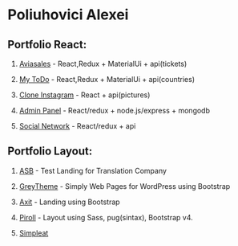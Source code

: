 
# Poliuhovici Alexei

## Portfolio React: 
1. [Aviasales](https://github.com/Alexpol19/Aviasales "Aviasales") - React,Redux + MaterialUi + api(tickets)

2. [My ToDo](https://github.com/Alexpol19/MyToDo "My ToDo") - React,Redux + MaterialUi + api(countries)

3. [Clone Instagram](https://github.com/Alexpol19/Clone-instagram "Clone Instagram") - React + api(pictures)

4. [Admin Panel](https://github.com/Alexpol19/Admin-Panel "Admin Panel") - React/redux + node.js/express + mongodb

5. [Social Network](https://github.com/Alexpol19/React-Learn-kama "Social Network") - React/redux + api

## Portfolio Layout:

1. [ASB](https://alexpol19.github.io/ASB-testProject/ "ASB") - Test Landing for Translation Company

2. [GreyTheme](https://alexpol19.github.io/ThemeGreyBlog/ "Grey Theme") - Simply Web Pages for WordPress using Bootstrap

3. [Axit](https://alexpol19.github.io/TestLanding/ "Axit") - Landing using Bootstrap

4. [Piroll](https://alexpol19.github.io/Piroll/ "Piroll") - Layout using Sass, pug(sintax), Bootstrap v4.

5. [Simpleat](https://alexpol19.github.io/SimpleatTestWork/ "SimpleatTestWork")






